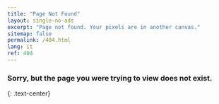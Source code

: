 ```yaml
---
title: "Page Not Found"
layout: single-no-ads
excerpt: "Page not found. Your pixels are in another canvas."
sitemap: false
permalink: /404.html
lang: it
ref: 404
---
```


### Sorry, but the page you were trying to view does not exist.
{: .text-center}
